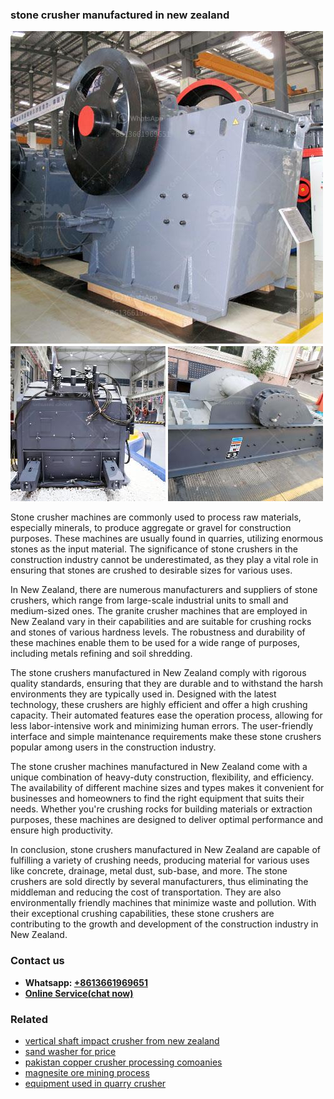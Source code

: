 <h3>stone crusher manufactured in new zealand</h3><img src='1706767241.jpg' alt=''><p>Stone crusher machines are commonly used to process raw materials, especially minerals, to produce aggregate or gravel for construction purposes. These machines are usually found in quarries, utilizing enormous stones as the input material. The significance of stone crushers in the construction industry cannot be underestimated, as they play a vital role in ensuring that stones are crushed to desirable sizes for various uses.</p><p>In New Zealand, there are numerous manufacturers and suppliers of stone crushers, which range from large-scale industrial units to small and medium-sized ones. The granite crusher machines that are employed in New Zealand vary in their capabilities and are suitable for crushing rocks and stones of various hardness levels. The robustness and durability of these machines enable them to be used for a wide range of purposes, including metals refining and soil shredding.</p><p>The stone crushers manufactured in New Zealand comply with rigorous quality standards, ensuring that they are durable and to withstand the harsh environments they are typically used in. Designed with the latest technology, these crushers are highly efficient and offer a high crushing capacity. Their automated features ease the operation process, allowing for less labor-intensive work and minimizing human errors. The user-friendly interface and simple maintenance requirements make these stone crushers popular among users in the construction industry.</p><p>The stone crusher machines manufactured in New Zealand come with a unique combination of heavy-duty construction, flexibility, and efficiency. The availability of different machine sizes and types makes it convenient for businesses and homeowners to find the right equipment that suits their needs. Whether you're crushing rocks for building materials or extraction purposes, these machines are designed to deliver optimal performance and ensure high productivity.</p><p>In conclusion, stone crushers manufactured in New Zealand are capable of fulfilling a variety of crushing needs, producing material for various uses like concrete, drainage, metal dust, sub-base, and more. The stone crushers are sold directly by several manufacturers, thus eliminating the middleman and reducing the cost of transportation. They are also environmentally friendly machines that minimize waste and pollution. With their exceptional crushing capabilities, these stone crushers are contributing to the growth and development of the construction industry in New Zealand.</p><h3>Contact us</h3><ul><li><strong>Whatsapp:&nbsp;<a href="https://wa.me/8613661969651">+8613661969651</a></strong></li><li><a href="https://swt.shibang-china.com/?git&amp;zhl&amp;stone crusher manufactured in new zealand"><strong>Online Service(chat now)</strong></a></li></ul><h3>Related</h3><ul><li><a href='vertical shaft impact crusher from new zealand.md'>vertical shaft impact crusher from new zealand</a></li><li><a href='sand washer for price.md'>sand washer for price</a></li><li><a href='pakistan copper crusher processing comoanies.md'>pakistan copper crusher processing comoanies</a></li><li><a href='magnesite ore mining process.md'>magnesite ore mining process</a></li><li><a href='equipment used in quarry crusher.md'>equipment used in quarry crusher</a></li></ul>